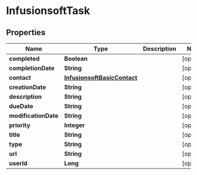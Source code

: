 
# InfusionsoftTask

## Properties
Name | Type | Description | Notes
------------ | ------------- | ------------- | -------------
**completed** | **Boolean** |  |  [optional]
**completionDate** | **String** |  |  [optional]
**contact** | [**InfusionsoftBasicContact**](InfusionsoftBasicContact.md) |  |  [optional]
**creationDate** | **String** |  |  [optional]
**description** | **String** |  |  [optional]
**dueDate** | **String** |  |  [optional]
**modificationDate** | **String** |  |  [optional]
**priority** | **Integer** |  |  [optional]
**title** | **String** |  |  [optional]
**type** | **String** |  |  [optional]
**url** | **String** |  |  [optional]
**userId** | **Long** |  |  [optional]



